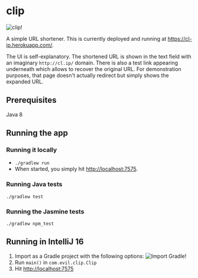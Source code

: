 # clip
![clip!](http://findicons.com/files/icons/196/office_tools/128/clip.png)

A simple URL shortener. This is currently deployed and running at https://cl-ip.herokuapp.com/.

The UI is self-explanatory. The shortened URL is shown in the text field with an imaginary `http://cl.ip/` domain.
There is also a test link appearing underneath which allows to recover the original URL. 
For demonstration purposes, that page doesn't actually redirect but simply shows the expanded URL. 

## Prerequisites
Java 8

## Running the app

### Running it locally
* `./gradlew run`
* When started, you simply hit [http://localhost:7575](http://localhost:7575).

### Running Java tests
`./gradlew test`

### Running the Jasmine tests
`./gradlew npm_test`

## Running in IntelliJ 16
1. Import as a Gradle project with the following options:
![Import Gradle!](http://i.imgur.com/sIblijN.png)
2. Run `main()` in `com.evil.clip.Clip`
3. Hit [http://localhost:7575](http://localhost:7575)

